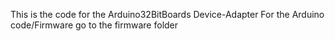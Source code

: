 This is the code for the Arduino32BitBoards Device-Adapter
For the Arduino code/Firmware go to the firmware folder
